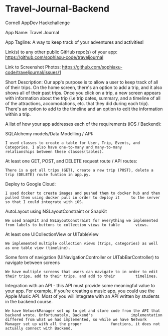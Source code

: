# Travel-Journal-Backend
Cornell AppDev Hackchallenge

App Name: 
Travel Journal 

App Tagline: 
A way to keep track of your adventures and activities!

Link(s) to any other public GitHub repo(s) of your app: 
https://github.com/sophiaxu-code/traveljournal

Link to Screenshot Photos: 
https://github.com/sophiaxu-code/traveljournal/issues/1

Short Description: 
Our app's purpose is to allow a user to keep track of all of their trips. On the home screen, there's an option to add a trip, and it also shows all of their past trips. Once you click on a trip, a new screen appears with information about the trip (i.e trip dates, summary, and a timeline of all of the attractions, accomodations, etc. that they did during each trip). There's an option to add to the timeline and an option to edit the information within a trip.

A list of how your app addresses each of the requirements (iOS / Backend):

  SQLAlchemy models/Data Modelling / API:

    I used classes to create a table for User, Trip, Events, and Categories. I also have one-to-many and many-to-many             relationships between these classes(tables).

  At least one GET, POST, and DELETE request route / API routes:

    There is a get all trips (GET), create a new trip (POST), delete a trip (DELETE) route funtion in app.py.

  Deploy to Google Cloud:
  
    I used docker to create images and pushed them to docker hub and then pulled them using docker pull in order to deploy it     to the server so that I could integrate with iOS.

  AutoLayout using NSLayoutConstraint or SnapKit

    We used SnapKit and NSLayoutConstraint for everything we implemented from labels to buttons to collection views to table       views.

  At least one UICollectionView or UITableView

    We implemented multiple collection views (trips, categories) as well as one table view (timeline).

  Some form of navigation (UINavigationController or UITabBarController) to navigate between screens
    
    We have multiple screens that users can navigate to in order to edit their trips, add to their trips, and add to their         timelines.
  
  Integration with an API - this API must provide some meaningful value to your app. For example, if you’re creating a music     app, you could use the Apple Music API. Most of you will integrate with an API written by students in the backend course.
    
    We have NetworkManager set up to get and store code from the API that backend wrote. Unfortunately, Backend's                 implementation differed from what we had implemented, so while we have Network Manager set up with all the proper             functions, it does not actually connect with Backend.

